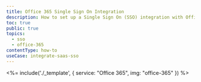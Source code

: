 ```yaml
---
title: Office 365 Single Sign On Integration
description: How to set up a Single Sign On (SSO) integration with Office 365 and Auth0.
toc: true
public: true
topics:
  - sso
  - office-365
contentType: how-to
useCase: integrate-saas-sso
---
```


<%= include('./_template', {
  service: "Office 365",
  img: "office-365"
}) %>
